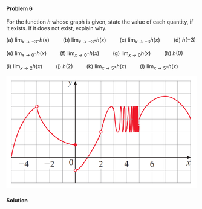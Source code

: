 <div class="alert alert-warning" role="alert">
<h4 class="alert-heading">Problem 6</h4>

For the function $h$ whose graph is given, state the value of each quantity, if it exists. If it does not exist, explain why.

(a) $\displaystyle \lim_{x \to -3^{-}} h(x) \qquad$ (b) $\displaystyle \lim_{x \to -3^{+}} h(x) \qquad$ (c) $\displaystyle \lim_{x \to -3} h(x) \qquad$ (d) $h(-3)$

(e) $\displaystyle \lim_{x \to 0^{-}} h(x) \qquad$ (f) $\displaystyle \lim_{x \to 0^{+}} h(x) \qquad$ (g) $\displaystyle \lim_{x \to 0} h(x) \qquad$ (h) $h(0)$

(i) $\displaystyle \lim_{x \to 2} h(x) \qquad$ (j) $h(2) \qquad$ (k) $\displaystyle \lim_{x \to 5^{+}} h(x) \qquad$ (l) $\displaystyle \lim_{x \to 5^{-}} h(x)$

</div>

![](_media/fig3.png ':size=70% :class=img-center')

<div class="alert alert-success" role="alert">
<h4 class="alert-heading">Solution</h4>


</div>
